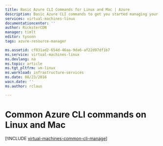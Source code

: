 ```yaml
---
title: Basic Azure CLI Commands for Linux and Mac | Azure
description: Basic Azure CLI commands to get you started managing your VMs in Azure Resource Manager mode on Linux and Mac
services: virtual-machines-linux
documentationcenter: ''
author: RicksterCDN
manager: timlt
editor: tysonn
tags: azure-resource-manager

ms.assetid: cf031ad2-654d-46aa-9da6-af22d97df1b7
ms.service: virtual-machines-linux
ms.devlang: na
ms.topic: article
ms.tgt_pltfrm: vm-linux
ms.workload: infrastructure-services
ms.date: 08/23/2016
wacn.date: ''
ms.author: rclaus

---
```

# Common Azure CLI commands on Linux and Mac
[!INCLUDE [virtual-machines-common-cli-manage](../../../includes/virtual-machines-common-cli-manage.md)]
